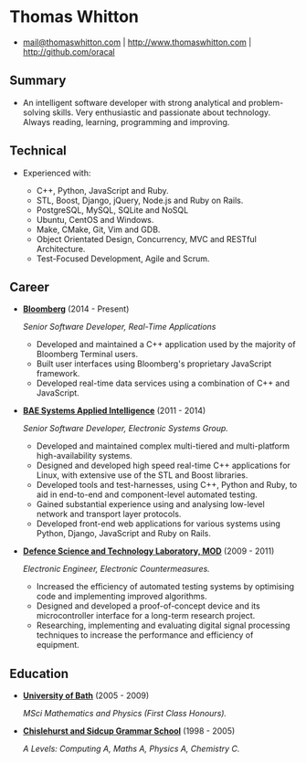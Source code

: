 Thomas Whitton
==============

*   <mail@thomaswhitton.com>
 | <http://www.thomaswhitton.com>
 | <http://github.com/oracal>


Summary
-------

*   An intelligent software developer with strong analytical and problem-solving skills. Very enthusiastic and passionate about technology. Always reading, learning, programming and improving.


Technical
---------

*   Experienced with:

    -   C++, Python, JavaScript and Ruby.
    -   STL, Boost, Django, jQuery, Node.js and Ruby on Rails.
    -   PostgreSQL, MySQL, SQLite and NoSQL
    -   Ubuntu, CentOS and Windows.
    -   Make, CMake, Git, Vim and GDB.
    -   Object Orientated Design, Concurrency, MVC and RESTful Architecture.
    -   Test-Focused Development, Agile and Scrum.


Career
------

*   **[Bloomberg](http://www.bloomberg.com)** (2014 - Present)

    *Senior Software Developer, Real-Time Applications*

    -   Developed and maintained a C++ application used by the majority of Bloomberg Terminal users.
    -   Built user interfaces using Bloomberg's proprietary JavaScript framework.
    -   Developed real-time data services using a combination of C++ and JavaScript.

*   **[BAE Systems Applied Intelligence](http://www.baesystems.com/ai)** (2011 - 2014)

    *Senior Software Developer, Electronic Systems Group.*

    -   Developed and maintained complex multi-tiered and multi-platform high-availability systems.
    -   Designed and developed high speed real-time C++ applications for Linux, with extensive use of the STL and Boost libraries.
    -   Developed  tools and test-harnesses, using C++, Python and Ruby, to aid in end-to-end and component-level automated testing.
    -   Gained substantial experience using and analysing low-level network and transport layer protocols.
    -   Developed front-end web applications for various systems using Python, Django, JavaScript and Ruby on Rails.

*   **[Defence Science and Technology Laboratory, MOD](https://www.gov.uk/government/organisations/defence-science-and-technology-laboratory)** (2009 - 2011)

    *Electronic Engineer, Electronic Countermeasures.*

    -   Increased the efficiency of automated testing systems by optimising code and implementing improved algorithms.
    -   Designed and developed a proof-of-concept device and its microcontroller interface for a long-term research project.
    -   Researching, implementing and evaluating digital signal processing techniques to increase the performance and efficiency of equipment.


Education
---------

*   **[University of Bath](http://www.bath.ac.uk)** (2005 - 2009)

    *MSci Mathematics and Physics (First Class Honours).*

*  **[Chislehurst and Sidcup Grammar School](http://www.csgrammar.com)** (1998 - 2005)

    *A Levels: Computing A, Maths A, Physics A, Chemistry C.*
